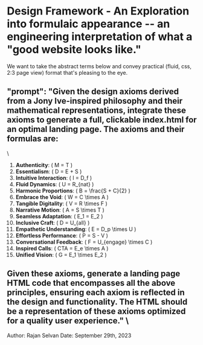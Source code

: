 # Design Framework - An Exploration into formulaic appearance -- an engineering interpretation of what a "good website looks like."


We want to take the abstract terms below and convey practical (fluid, css, 2:3 page view) format that's pleasing to the eye. 
  

"prompt": "Given the design axioms derived from a Jony Ive-inspired philosophy and their mathematical representations, integrate these axioms to generate a full, clickable index.html for an optimal landing page. The axioms and their formulas are:
------
\
1. **Authenticity**: \( M = T \)
2. **Essentialism**: \( D = E + S \)
3. **Intuitive Interaction**: \( I = D_f \)
4. **Fluid Dynamics**: \( U = R_{nat} \)
5. **Harmonic Proportions**: \( B = \frac{S + C}{2} \)
6. **Embrace the Void**: \( W = C \times A \)
7. **Tangible Digitality**: \( V = R \times F \)
8. **Narrative Motion**: \( A = S \times T \)
9. **Seamless Adaptation**: \( E_1 = E_2 \)
10. **Inclusive Craft**: \( D = U_{all} \)
11. **Empathetic Understanding**: \( E = D_p \times U \)
12. **Effortless Performance**: \( P = S - V \)
13. **Conversational Feedback**: \( F = U_{engage} \times C \)
14. **Inspired Calls**: \( CTA = E_e \times A \)
15. **Unified Vision**: \( G = E_1 \times E_2 \)

Given these axioms, generate a landing page HTML code that encompasses all the above principles, ensuring each axiom is reflected in the design and functionality. The HTML should be a representation of these axioms optimized for a quality user experience."
\
------


Author: Rajan Selvan
Date: September 29th, 2023
